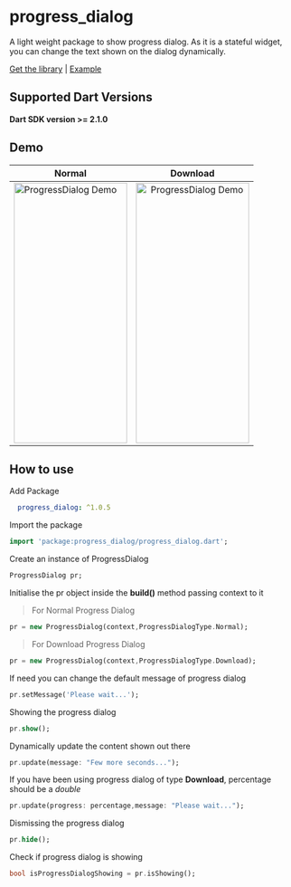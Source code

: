 # progress_dialog

A light weight package to show progress dialog. As it is a stateful widget, you can change the text shown on the dialog dynamically.

[Get the library](https://pub.dartlang.org/packages/progress_dialog) | [Example](https://pub.dartlang.org/packages/progress_dialog#-example-tab-)

## Supported Dart Versions
**Dart SDK version >= 2.1.0**

## Demo
| Normal        | Download      |
| ------------- |:-------------:|
|<img src="https://raw.githubusercontent.com/fayaz07/progress_dialog/master/progress.gif" width="200" height="460" alt="ProgressDialog Demo" />       | <img src="https://raw.githubusercontent.com/fayaz07/progress_dialog/master/progress.gif" width="200" height="460" alt="ProgressDialog Demo" /> |


## How to use

Add Package
```yaml
  progress_dialog: ^1.0.5
```

Import the package

```dart
import 'package:progress_dialog/progress_dialog.dart';
```
Create an instance of ProgressDialog
```dart
ProgressDialog pr;
```

Initialise the pr object inside the **build()** method passing context to it

> For Normal Progress Dialog
```dart
pr = new ProgressDialog(context,ProgressDialogType.Normal);
```

> For Download Progress Dialog
```dart
pr = new ProgressDialog(context,ProgressDialogType.Download);
```

If need you can change the default message of progress dialog
```dart
pr.setMessage('Please wait...');
```

Showing the progress dialog
```dart
pr.show();
```

Dynamically update the content shown out there
```dart
pr.update(message: "Few more seconds...");
```

If you have been using progress dialog of type **Download**, percentage should be a *double*
```dart
pr.update(progress: percentage,message: "Please wait...");
```

Dismissing the progress dialog
```dart
pr.hide();
```

Check if progress dialog is showing
```dart
bool isProgressDialogShowing = pr.isShowing();
```

